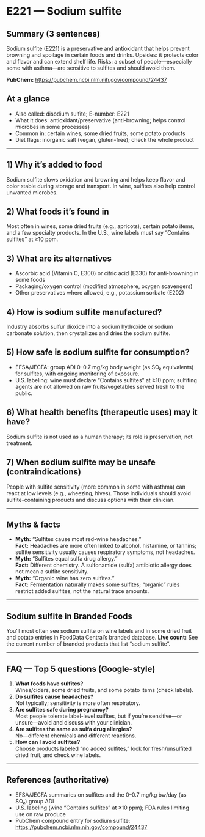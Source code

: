 # E221 — Sodium sulfite

## Summary (3 sentences)
Sodium sulfite (E221) is a preservative and antioxidant that helps prevent browning and spoilage in certain foods and drinks.
Upsides: it protects color and flavor and can extend shelf life.
Risks: a subset of people—especially some with asthma—are sensitive to sulfites and should avoid them.

**PubChem:** https://pubchem.ncbi.nlm.nih.gov/compound/24437

## At a glance
- Also called: disodium sulfite; E-number: E221
- What it does: antioxidant/preservative (anti-browning; helps control microbes in some processes)
- Common in: certain wines, some dried fruits, some potato products
- Diet flags: inorganic salt (vegan, gluten-free); check the whole product

---

## 1) Why it’s added to food
Sodium sulfite slows oxidation and browning and helps keep flavor and color stable during storage and transport.
In wine, sulfites also help control unwanted microbes.

## 2) What foods it’s found in
Most often in wines, some dried fruits (e.g., apricots), certain potato items, and a few specialty products.
In the U.S., wine labels must say “Contains sulfites” at ≥10 ppm.

## 3) What are its alternatives
- Ascorbic acid (Vitamin C, E300) or citric acid (E330) for anti-browning in some foods
- Packaging/oxygen control (modified atmosphere, oxygen scavengers)
- Other preservatives where allowed, e.g., potassium sorbate (E202)

## 4) How is sodium sulfite manufactured?
Industry absorbs sulfur dioxide into a sodium hydroxide or sodium carbonate solution, then crystallizes and dries the sodium sulfite.

## 5) How safe is sodium sulfite for consumption?
- EFSA/JECFA: group ADI 0–0.7 mg/kg body weight (as SO₂ equivalents) for sulfites, with ongoing monitoring of exposure.
- U.S. labeling: wine must declare “Contains sulfites” at ≥10 ppm; sulfiting agents are not allowed on raw fruits/vegetables served fresh to the public.

## 6) What health benefits (therapeutic uses) may it have?
Sodium sulfite is not used as a human therapy; its role is preservation, not treatment.

## 7) When sodium sulfite may be unsafe (contraindications)
People with sulfite sensitivity (more common in some with asthma) can react at low levels (e.g., wheezing, hives).
Those individuals should avoid sulfite-containing products and discuss options with their clinician.

---

## Myths & facts
- **Myth:** “Sulfites cause most red-wine headaches.”  
  **Fact:** Headaches are more often linked to alcohol, histamine, or tannins; sulfite sensitivity usually causes respiratory symptoms, not headaches.
- **Myth:** “Sulfites equal sulfa drug allergy.”  
  **Fact:** Different chemistry. A sulfonamide (sulfa) antibiotic allergy does not mean a sulfite sensitivity.
- **Myth:** “Organic wine has zero sulfites.”  
  **Fact:** Fermentation naturally makes some sulfites; “organic” rules restrict added sulfites, not the natural trace amounts.

---

## Sodium sulfite in Branded Foods
You’ll most often see sodium sulfite on wine labels and in some dried fruit and potato entries in FoodData Central’s branded database.
**Live count:** See the current number of branded products that list “sodium sulfite”.

---

## FAQ — Top 5 questions (Google-style)
1. **What foods have sulfites?**  
   Wines/ciders, some dried fruits, and some potato items (check labels).
2. **Do sulfites cause headaches?**  
   Not typically; sensitivity is more often respiratory.
3. **Are sulfites safe during pregnancy?**  
   Most people tolerate label-level sulfites, but if you’re sensitive—or unsure—avoid and discuss with your clinician.
4. **Are sulfites the same as sulfa drug allergies?**  
   No—different chemicals and different reactions.
5. **How can I avoid sulfites?**  
   Choose products labeled “no added sulfites,” look for fresh/unsulfited dried fruit, and check wine labels.

---

## References (authoritative)
- EFSA/JECFA summaries on sulfites and the 0–0.7 mg/kg bw/day (as SO₂) group ADI
- U.S. labeling (wine “Contains sulfites” at ≥10 ppm); FDA rules limiting use on raw produce
- PubChem compound entry for sodium sulfite: https://pubchem.ncbi.nlm.nih.gov/compound/24437

